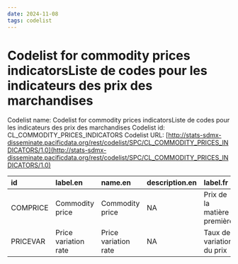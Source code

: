 ```yaml
---
date: 2024-11-08
tags: codelist
---
```


# Codelist for commodity prices  indicatorsListe de codes pour les indicateurs des prix des marchandises

Codelist name: Codelist for commodity prices  indicatorsListe de codes pour les indicateurs des prix des marchandises
Codelist id: CL_COMMODITY_PRICES_INDICATORS
Codelist URL: [http://stats-sdmx-disseminate.pacificdata.org/rest/codelist/SPC/CL_COMMODITY_PRICES_INDICATORS/1.0](http://stats-sdmx-disseminate.pacificdata.org/rest/codelist/SPC/CL_COMMODITY_PRICES_INDICATORS/1.0)

|id       |label.en             |name.en              |description.en |label.fr                    |name.fr                     |description.fr |
|:--------|:--------------------|:--------------------|:--------------|:---------------------------|:---------------------------|:--------------|
|COMPRICE |Commodity price      |Commodity price      |NA             |Prix de la matière première |Prix de la matière première |NA             |
|PRICEVAR |Price variation rate |Price variation rate |NA             |Taux de variation du prix   |Taux de variation du prix   |NA             |

